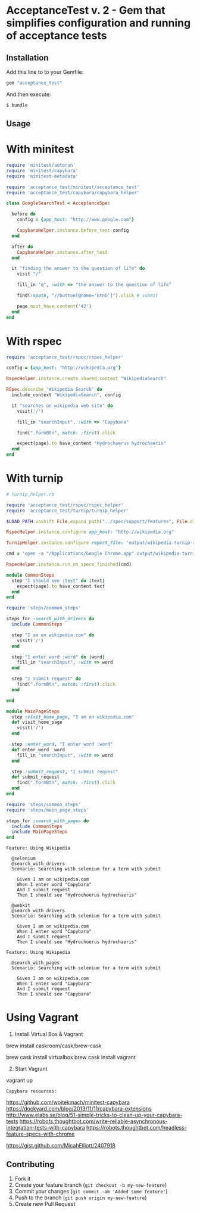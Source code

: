 # AcceptanceTest v. 2 - Gem that simplifies configuration and running of acceptance tests

## Installation

Add this line to to your Gemfile:

```ruby
gem "acceptance_test"
```

And then execute:

```bash
$ bundle
```

## Usage

# With minitest

```ruby
require 'minitest/autorun'
require 'minitest/capybara'
require 'minitest-metadata'

require 'acceptance_test/minitest/acceptance_test'
require 'acceptance_test/capybara/capybara_helper'

class GoogleSearchTest < AcceptanceSpec

  before do
    config = {app_host: "http://www.google.com"}

    CapybaraHelper.instance.before_test config
  end

  after do
    CapybaraHelper.instance.after_test
  end

  it "finding the answer to the question of life" do
    visit "/"

    fill_in "q", :with => "the answer to the question of life"

    find(:xpath, "//button[@name='btnG']").click # submit

    page.must_have_content('42')
  end
end
```

# With rspec

```ruby
require 'acceptance_test/rspec/rspec_helper'

config = {app_host: "http://wikipedia.org"}

RspecHelper.instance.create_shared_context "WikipediaSearch"

RSpec.describe 'Wikipedia Search' do
  include_context "WikipediaSearch", config

  it "searches on wikipedia web site" do
    visit('/')

    fill_in "searchInput", :with => "Capybara"

    find(".formBtn", match: :first).click

    expect(page).to have_content "Hydrochoerus hydrochaeris"
  end
end
```

# With turnip

```ruby
# turnip_helper.rb

require 'acceptance_test/rspec/rspec_helper'
require 'acceptance_test/turnip/turnip_helper'

$LOAD_PATH.unshift File.expand_path("../spec/support/features", File.dirname(__FILE__))

RspecHelper.instance.configure app_host: "http://wikipedia.org"

TurnipHelper.instance.configure report_file: 'output/wikipedia-turnip-report.html', steps_dir: "spec/support/features"

cmd = 'open -a "/Applications/Google Chrome.app" output/wikipedia-turnip-report.html'

RspecHelper.instance.run_on_specs_finished(cmd)
```

```ruby
module CommonSteps
  step "I should see :text" do |text|
    expect(page).to have_content text
  end
end
```

```ruby
require 'steps/common_steps'

steps_for :search_with_drivers do
  include CommonSteps

  step "I am on wikipedia.com" do
    visit('/')
  end

  step "I enter word :word" do |word|
    fill_in "searchInput", :with => word
  end

  step "I submit request" do
    find(".formBtn", match: :first).click
  end

end
```

```ruby
module MainPageSteps
  step :visit_home_page, "I am on wikipedia.com"
  def visit_home_page
    visit('/')
  end

  step :enter_word, "I enter word :word"
  def enter_word  word
    fill_in "searchInput", :with => word
  end

  step :submit_request, "I submit request"
  def submit_request
    find(".formBtn", match: :first).click
  end
end
```

```ruby
require 'steps/common_steps'
require 'steps/main_page_steps'

steps_for :search_with_pages do
  include CommonSteps
  include MainPageSteps
end
```

```feature
Feature: Using Wikipedia

  @selenium
  @search_with_drivers
  Scenario: Searching with selenium for a term with submit

    Given I am on wikipedia.com
    When I enter word "Capybara"
    And I submit request
    Then I should see "Hydrochoerus hydrochaeris"

  @webkit
  @search_with_drivers
  Scenario: Searching with selenium for a term with submit

    Given I am on wikipedia.com
    When I enter word "Capybara"
    And I submit request
    Then I should see "Hydrochoerus hydrochaeris"
```

```feature
Feature: Using Wikipedia

  @search_with_pages
  Scenario: Searching with selenium for a term with submit

    Given I am on wikipedia.com
    When I enter word "Capybara"
    And I submit request
    Then I should see "Capybara"
```

# Using Vagrant

1. Install Virtual Box & Vagrant

brew install caskroom/cask/brew-cask

brew cask install virtualbox
brew cask install vagrant

2. Start Vagrant

vagrant up



    Capybara resources:

https://github.com/wojtekmach/minitest-capybara
https://dockyard.com/blog/2013/11/11/capybara-extensions
http://www.elabs.se/blog/51-simple-tricks-to-clean-up-your-capybara-tests
https://robots.thoughtbot.com/write-reliable-asynchronous-integration-tests-with-capybara
https://robots.thoughtbot.com/headless-feature-specs-with-chrome

https://gist.github.com/MicahElliott/2407918

## Contributing

1. Fork it
2. Create your feature branch (`git checkout -b my-new-feature`)
3. Commit your changes (`git commit -am 'Added some feature'`)
4. Push to the branch (`git push origin my-new-feature`)
5. Create new Pull Request
